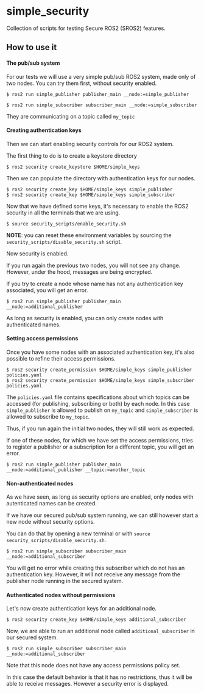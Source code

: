 # simple_security

Collection of scripts for testing Secure ROS2 (SROS2) features.


## How to use it

#### The pub/sub system

For our tests we will use a very simple pub/sub ROS2 system, made only of two nodes.
You can try them first, without security enabled.

    $ ros2 run simple_publisher publisher_main __node:=simple_publisher

    $ ros2 run simple_subscriber subscriber_main __node:=simple_subscriber

They are communicating on a topic called `my_topic`

#### Creating authentication keys

Then we can start enabling security controls for our ROS2 system.

The first thing to do is to create a keystore directory

    $ ros2 security create_keystore $HOME/simple_keys

Then we can populate the directory with authentication keys for our nodes.

    $ ros2 security create_key $HOME/simple_keys simple_publisher
    $ ros2 security create_key $HOME/simple_keys simple_subscriber

Now that we have defined some keys, it's necessary to enable the ROS2 security in all the terminals that we are using.

    $ source security_scripts/enable_security.sh

**NOTE**: you can reset these environment variables by sourcing the `security_scripts/disable_security.sh` script.

Now security is enabled.

If you run again the previous two nodes, you will not see any change.
However, under the hood, messages are being encrypted.

If you try to create a node whose name has not any authentication key associated, you will get an error.

    $ ros2 run simple_publisher publisher_main __node:=additional_publisher

As long as security is enabled, you can only create nodes with authenticated names.

#### Setting access permissions

Once you have some nodes with an associated authentication key, it's also possible to refine their access permissions.

    $ ros2 security create_permission $HOME/simple_keys simple_publisher policies.yaml
    $ ros2 security create_permission $HOME/simple_keys simple_subscriber policies.yaml

The `policies.yaml` file contains specifications about which topics can be accessed (for publishing, subscribing or both) by each node.
In this case `simple_publisher` is allowed to publish on `my_topic` and `simple_subscriber` is allowed to subscribe to `my_topic`.

Thus, if you run again the initial two nodes, they will still work as expected.

If one of these nodes, for which we have set the access permissions, tries to register a publisher or a subscription for a different topic, you will get an error.

    $ ros2 run simple_publisher publisher_main __node:=additional_publisher __topic:=another_topic


#### Non-authenticated nodes

As we have seen, as long as security options are enabled, only nodes with autenticated names can be created.

If we have our secured pub/sub system running, we can still however start a new node without security options.

You can do that by opening a new terminal or with `source security_scripts/disable_security.sh`.

    $ ros2 run simple_subscriber subscriber_main __node:=additional_subscriber

You will get no error while creating this subscriber which do not has an authentication key. However, it will not receive any message from the publisher node running in the secured system.


#### Authenticated nodes without permissions

Let's now create authentication keys for an additional node.

    $ ros2 security create_key $HOME/simple_keys additional_subscriber

Now, we are able to run an additional node called `additional_subscriber` in our secured system.

    $ ros2 run simple_subscriber subscriber_main __node:=additional_subscriber

Note that this node does not have any access permissions policy set.

In this case the default behavior is that it has no restrictions, thus it will be able to receive messages.
However a security error is displayed.




